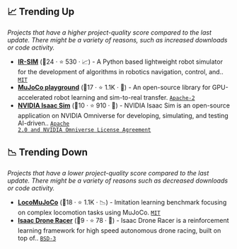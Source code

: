 ## 📈 Trending Up

_Projects that have a higher project-quality score compared to the last update. There might be a variety of reasons, such as increased downloads or code activity._

- <b><a href="https://ir-sim.readthedocs.io/en">IR-SIM</a></b> (🥇24 ·  ⭐ 530 · 📈) - A Python based lightweight robot simulator for the development of algorithms in robotics navigation, control, and.. <code><a href="http://bit.ly/34MBwT8">MIT</a></code>
- <b><a href="https://playground.mujoco.org/">MuJoCo playground</a></b> (🥉17 ·  ⭐ 1.1K · 🐣) - An open-source library for GPU-accelerated robot learning and sim-to-real transfer. <code><a href="http://bit.ly/3nYMfla">Apache-2</a></code>
- <b><a href="https://developer.nvidia.com/isaac/sim">NVIDIA Isaac Sim</a></b> (🥉10 ·  ⭐ 910 · 🐣) - NVIDIA Isaac Sim is an open-source application on NVIDIA Omniverse for developing, simulating, and testing AI-driven.. <code><a href="https://tldrlegal.com/search?q=Apache%202.0%20and%20NVIDIA%20Omniverse%20License%20Agreement">Apache 2.0 and NVIDIA Omniverse License Agreement</a></code>

## 📉 Trending Down

_Projects that have a lower project-quality score compared to the last update. There might be a variety of reasons such as decreased downloads or code activity._

- <b><a href="https://loco-mujoco.readthedocs.io/">LocoMuJoCo</a></b> (🥉18 ·  ⭐ 1.1K · 📉) - Imitation learning benchmark focusing on complex locomotion tasks using MuJoCo. <code><a href="http://bit.ly/34MBwT8">MIT</a></code>
- <b><a href="https://github.com/kousheekc/isaac_drone_racer">Isaac Drone Racer</a></b> (🥉9 ·  ⭐ 78 · 🐣) - Isaac Drone Racer is a reinforcement learning framework for high speed autonomous drone racing, built on top of.. <code><a href="http://bit.ly/3aKzpTv">BSD-3</a></code>

